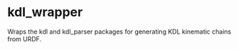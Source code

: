 kdl_wrapper
===========

Wraps the kdl and kdl_parser packages for generating KDL kinematic chains from URDF.
